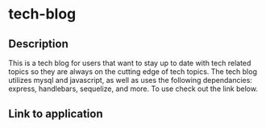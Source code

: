 # tech-blog

## Description
This is a tech blog for users that want to stay up to date with tech related topics so they are always on the cutting edge of tech topics. The tech blog utilizes mysql and javascript, as well as uses the following dependancies: express, handlebars, sequelize, and more. To use check out the link below. 

## Link to application

